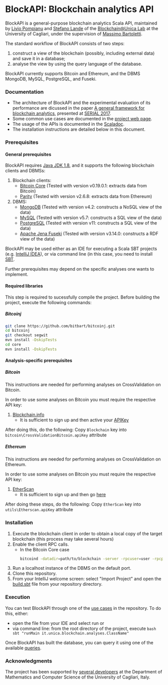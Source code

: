 # BlockAPI: Blockchain analytics API
BlockAPI is a general-purpose blockchain analytics Scala API, maintained by [Livio Pompianu](http://tcs.unica.it/members/livio-pompianu) and [Stefano Lande](http://tcs.unica.it/members/stefano-lande) of the [Blockchain@Unica Lab](http://blockchain.unica.it) at the University of Cagliari, under the supervision of [Massimo Bartoletti](https://tcs.unica.it/members/bart).

The standard workflow of BlockAPI consists of two steps: 
1. construct a view of the blockchain (possibly, including external data) and save it in a database;
2. analyse the view by using the query language of the database.

BlockAPI currently supports Bitcoin and  Ethereum, and the DBMS MongoDB, MySQL, PostgreSQL, and Fuseki.

### Documentation ###

* The architecture of BlockAPI and the experimental evaluation of its performance are dicussed in the paper [A general framework for blockchain analytics](https://www.researchgate.net/publication/321415812_A_general_framework_for_blockchain_analytics),
presented at [SERIAL 2017](https://serial17.ibr.cs.tu-bs.de/).
* Some common use cases are documented in the [project web page](http://blockchain.unica.it/projects/blockchain-analytics/analytics.html).
* The usage of the APIs is documented in the [Scaladoc](https://github.com/bitbart/blockchain-analytics-api/tree/master/docs).
* The installation instructions are detailed below in this document.

### Prerequisites

#### General prerequisites
BlockAPI requires [Java JDK 1.8](https://www.oracle.com/java/technologies/javase-jdk8-downloads.html), and it supports the following blockchain clients and DBMSs:

1. Blockchain clients:
    * [Bitcoin Core](https://bitcoin.org/en/bitcoin-core/) (Tested with version v0.19.0.1: extracts data from Bitcoin)
    * [Parity](https://www.parity.io/ethereum/) (Tested with version v2.6.8: extracts data from Ethereum)
2. DBMS:
    * [MongoDB](https://www.mongodb.com/what-is-mongodb) (Tested with version v4.2: constructs a NoSQL view of the data)
    * [MySQL](https://www.mysql.com/) (Tested with version v5.7: constructs a SQL view of the data)
    * [PostgreSQL](https://www.postgresql.org/) (Tested with version v11: constructs a SQL view of the data)
    * [Apache Jena Fuseki](https://jena.apache.org/documentation/fuseki2/index.html) (Tested with version v3.14.0: constructs a RDF view of the data)

BlockAPI may be used either as an IDE for executing a Scala SBT projects (e.g. [IntelliJ IDEA](https://www.jetbrains.com/idea/)), or
via command line (in this case, you need to install [SBT](http://www.scala-sbt.org/0.13/docs/Installing-sbt-on-Linux.html).

Further prerequisites may depend on the specific analyses one wants to implement.

#### Required libraries
This step is required to sucessfully compile the project.
Before building the project, execute the following commands:

##### Bitcoinj
```bash
git clone https://github.com/bitbart/bitcoinj.git
cd bitcoinj
git checkout segwit
mvn install -DskipTests
cd core
mvn install -DskipTests
```

#### Analysis-specific prerequisites 

##### Bitcoin

This instructions are needed for performing analyses on CrossValidation on Bitcoin.

In order to use some analyses on Bitcoin you must require the respective API key:
1. [Blockchain.info](https://api.blockchain.info/customer/signup) 
    * It is sufficient to sign up and then active your [APIKey](https://exchange.blockchain.com/api/#introduction)

After doing this, do the following:
Copy `Blockchain` key into `bitcoin\CrossValidationBitcoin.apiKey` attribute

##### Ethereum

This instructions are needed for performing analyses on CrossValidation on Ethereum.

In order to use some analyses on Bitcoin you must require the respective API key:
1. [EtherScan](https://etherscan.io) 
    * It is sufficient to sign up and then go [here](https://etherscan.io/myapikey)

After doing these steps, do the following:
Copy `EtherScan` key into `utils\Etherscan.apiKey` attribute

### Installation
1. Execute the blockchain client in order to obtain a local copy of the target blockchain (this process may take several hours)
2. Enable the client RPC calls.
    * In the Bitcoin Core case
        ```bash
        bitcoind -datadir=path/to/blockchain -server -rpcuser=user -rpcpassword=password -rpcserialversion=0
        ```
3. Run a localhost instance of the DBMS on the default port.
4. Clone this repository.
5. From your IntelliJ welcome screen: select "Import Project" and open the [build.sbt](https://github.com/bitbart/bitcoin-analytics-api/blob/master/build.sbt) file from your repository directory.

### Execution 

You can test BlockAPI through one of the [use cases](https://github.com/blockchain-unica/blockapi/tree/master/src/main/scala/it/unica/blockchain/analyses) in the repository. 
To do this, either: 
* open the file from your IDE and select run or 
* via command line: from the root directory of the project, execute
        ```bash
        sbt "runMain it.unica.blockchain.analyses.ClassName"
        ```
        
Once BlockAPI has built the database, you can query it using one of the available
[queries](https://github.com/bitbart/blockchain-analytics-api/tree/master/queries).

### Acknowledgments
The project has been supported by [several developers](Acknowledgments.md) at the Department of Mathematics and Computer Science of the University of Cagliari, Italy. 
